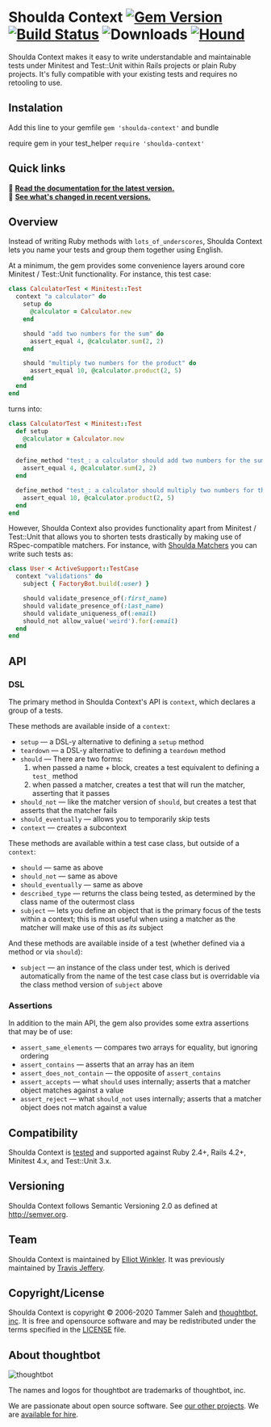 # Shoulda Context [![Gem Version][version-badge]][rubygems] [![Build Status][travis-badge]][travis] ![Downloads][downloads-badge] [![Hound][hound-badge]][hound]

[version-badge]: https://img.shields.io/gem/v/shoulda-context.svg
[rubygems]: https://rubygems.org/gems/shoulda-matchers
[travis-badge]: https://img.shields.io/travis/thoughtbot/shoulda-context/master.svg
[travis]: https://travis-ci.org/thoughtbot/shoulda-context
[downloads-badge]: https://img.shields.io/gem/dtv/shoulda-context.svg
[hound-badge]: https://img.shields.io/badge/Reviewed_by-Hound-8E64B0.svg
[hound]: https://houndci.com

Shoulda Context makes it easy to write understandable and maintainable tests
under Minitest and Test::Unit within Rails projects or plain Ruby projects. It's
fully compatible with your existing tests and requires no retooling to use.

## Instalation

Add this line to your gemfile
`gem 'shoulda-context'`
and bundle

require gem in your test_helper
`require 'shoulda-context'`

## Quick links

📖 **[Read the documentation for the latest version.][rubydocs]**  
📢 **[See what's changed in recent versions.][changelog]**

[rubydocs]: http://rubydoc.info/github/thoughtbot/shoulda-context/master/frames
[changelog]: CHANGELOG.md

[shoulda-matchers]: https://github.com/thoughtbot/shoulda-matchers
[minitest_matchers-vaccine]: https://github.com/rmm5t/minitest-matchers_vaccine

## Overview

Instead of writing Ruby methods with `lots_of_underscores`, Shoulda Context lets
you name your tests and group them together using English.

At a minimum, the gem provides some convenience layers around core Minitest /
Test::Unit functionality. For instance, this test case:

```ruby
class CalculatorTest < Minitest::Test
  context "a calculator" do
    setup do
      @calculator = Calculator.new
    end

    should "add two numbers for the sum" do
      assert_equal 4, @calculator.sum(2, 2)
    end

    should "multiply two numbers for the product" do
      assert_equal 10, @calculator.product(2, 5)
    end
  end
end
```

turns into:

```ruby
class CalculatorTest < Minitest::Test
  def setup
    @calculator = Calculator.new
  end

  define_method "test_: a calculator should add two numbers for the sum" do
    assert_equal 4, @calculator.sum(2, 2)
  end

  define_method "test_: a calculator should multiply two numbers for the product" do
    assert_equal 10, @calculator.product(2, 5)
  end
end
```

However, Shoulda Context also provides functionality apart from Minitest /
Test::Unit that allows you to shorten tests drastically by making use of
RSpec-compatible matchers. For instance, with [Shoulda
Matchers][shoulda-matchers] you can write such tests as:

```ruby
class User < ActiveSupport::TestCase
  context "validations" do
    subject { FactoryBot.build(:user) }

    should validate_presence_of(:first_name)
    should validate_presence_of(:last_name)
    should validate_uniqueness_of(:email)
    should_not allow_value('weird').for(:email)
  end
end
```

[shoulda-matchers]: https://github.com/thoughtbot/shoulda-matchers

## API

### DSL

The primary method in Shoulda Context's API is `context`, which declares a group
of a tests.

These methods are available inside of a `context`:

* `setup` — a DSL-y alternative to defining a `setup` method
* `teardown` — a DSL-y alternative to defining a `teardown` method
* `should` — There are two forms:
  1. when passed a name + block, creates a test equivalent to defining a
  `test_` method
  2. when passed a matcher, creates a test that will run the matcher, asserting
  that it passes
* `should_not` — like the matcher version of `should`, but creates a test that
  asserts that the matcher fails
* `should_eventually` — allows you to temporarily skip tests
* `context` — creates a subcontext

These methods are available within a test case class, but outside of a
`context`:

* `should` — same as above
* `should_not` — same as above
* `should_eventually` — same as above
* `described_type` — returns the class being tested, as determined by the class
  name of the outermost class
* `subject` — lets you define an object that is the primary focus of the tests
  within a context; this is most useful when using a matcher as the matcher will
  make use of this as _its_ subject

And these methods are available inside of a test (whether defined via a method
or via `should`):

* `subject` — an instance of the class under test, which is derived
  automatically from the name of the test case class but is overridable via the
  class method version of `subject` above

### Assertions

In addition to the main API, the gem also provides some extra assertions that
may be of use:

* `assert_same_elements` — compares two arrays for equality, but ignoring
  ordering
* `assert_contains` — asserts that an array has an item
* `assert_does_not_contain` — the opposite of `assert_contains`
* `assert_accepts` — what `should` uses internally; asserts that a matcher
  object matches against a value
* `assert_reject` — what `should_not` uses internally; asserts that a matcher
  object does not match against a value

## Compatibility

Shoulda Context is [tested][travis] and supported against Ruby 2.4+, Rails 4.2+,
Minitest 4.x, and Test::Unit 3.x.

## Versioning

Shoulda Context follows Semantic Versioning 2.0 as defined at
<http://semver.org>.

## Team

Shoulda Context is maintained by [Elliot Winkler][mcmire]. It was previously
maintained by [Travis Jeffery][travisjeffery].

[mcmire]: https://github.com/mcmire
[travisjeffery]: https://github.com/travisjeffery

## Copyright/License

Shoulda Context is copyright © 2006-2020 Tammer Saleh and [thoughtbot,
inc][thoughtbot-website]. It is free and opensource software and may be
redistributed under the terms specified in the [LICENSE](LICENSE) file.

[thoughtbot-website]: https://thoughtbot.com

## About thoughtbot

![thoughtbot][thoughtbot-logo]

[thoughtbot-logo]: https://presskit.thoughtbot.com/images/thoughtbot-logo-for-readmes.svg

The names and logos for thoughtbot are trademarks of thoughtbot, inc.

We are passionate about open source software. See [our other
projects][community]. We are [available for hire][hire].

[community]: https://thoughtbot.com/community?utm_source=github
[hire]: https://thoughtbot.com?utm_source=github
